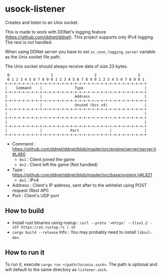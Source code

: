 # usock-listener

Creates and listen to an Unix socket.

This is made to work with DDNet's logging feature (https://github.com/ddnet/ddnet).
This project supports only IPv4 logging. The rest is not handled.

When using DDNet server you have to set `sv_conn_logging_server` variable as the Unix socket file path.

The Unix socket should always receive data of size 23 bytes.

```
 0                   1                   2                   3
 0 1 2 3 4 5 6 7 8 9 0 1 2 3 4 5 6 7 8 9 0 1 2 3 4 5 6 7 8 9 0 1
+-+-+-+-+-+-+-+-+-+-+-+-+-+-+-+-+-+-+-+-+-+-+-+-+-+-+-+-+-+-+-+-+
|    Command    |               Type                            |
+-+-+-+-+-+-+-+-+-+-+-+-+-+-+-+-+-+-+-+-+-+-+-+-+-+-+-+-+-+-+-+-+
|               |               Address                         |
+-+-+-+-+-+-+-+-+-+-+-+-+-+-+-+-+-+-+-+-+-+-+-+-+-+-+-+-+-+-+-+-+
|               |               Unused (bcs v4)                 |
+-+-+-+-+-+-+-+-+-+-+-+-+-+-+-+-+-+-+-+-+-+-+-+-+-+-+-+-+-+-+-+-+
|                                                               |
+-+-+-+-+-+-+-+-+-+-+-+-+-+-+-+-+-+-+-+-+-+-+-+-+-+-+-+-+-+-+-+-+
|                                                               |
+-+-+-+-+-+-+-+-+-+-+-+-+-+-+-+-+-+-+-+-+-+-+-+-+-+-+-+-+-+-+-+-+
|               |             Port              |               |
+-+-+-+-+-+-+-+-+-+-+-+-+-+-+-+-+-+-+-+-+-+-+-+-+-+-+-+-+-+-+-+-+
```

- Command : https://github.com/ddnet/ddnet/blob/master/src/engine/server/server.h#L480
    - `0x1` : Client joined the game 
    - `0x2` : Client left the game (Not handled)
- Type : https://github.com/ddnet/ddnet/blob/master/src/base/system.h#L821
    - `0x1` : IPv4
- Address : Client's IP address, sent after to the whitelist using POST request (Rest API)
- Port : Client's UDP port
 
## How to build
- Install rust binaries using rustup : `curl --proto '=https' --tlsv1.2 -sSf https://sh.rustup.rs | sh`
- `cargo build --release`
Info : You may probably need to install `libssl-dev`.

## How to run it
To run it, execute `cargo run </path/to/unix.sock>`. The path is optional and will default to the same directory as `listener.sock`.
